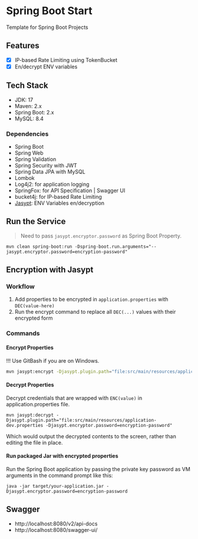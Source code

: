 # Spring Boot Start

Template for Spring Boot Projects

## Features

- [x] IP-based Rate Limiting using TokenBucket
- [x] En/decrypt ENV variables

## Tech Stack

- JDK: 17
- Maven: 2.x
- Spring Boot: 2.x
- MySQL: 8.4

### Dependencies

- Spring Boot
- Spring Web
- Spring Validation
- Spring Security with JWT
- Spring Data JPA with MySQL
- Lombok
- Log4j2: for application logging
- SpringFox: for API Specification | Swagger UI
- bucket4j: for IP-based Rate Limiting
- [Jasypt](https://github.com/ulisesbocchio/jasypt-spring-boot): ENV Variables en/decryption

## Run the Service

> Need to pass `jasypt.encryptor.password` as Spring Boot Property.

```shell
mvn clean spring-boot:run -Dspring-boot.run.arguments="--jasypt.encryptor.password=encryption-password"
```

## Encryption with Jasypt

### Workflow

1. Add properties to be encrypted in `application.properties` with `DEC(value-here)`
2. Run the encrypt command to replace all `DEC(...)` values with their encrypted form

### Commands

#### Encrypt Properties
!!! Use GitBash if you are on Windows.

```sh
mvn jasypt:encrypt -Djasypt.plugin.path="file:src/main/resources/application-dev.properties -Djasypt.encryptor.password=encryption-password"
```

#### Decrypt Properties

Decrypt credentials that are wrapped with `ENC(value)` in application.properties file.

```shell
mvn jasypt:decrypt -Djasypt.plugin.path="file:src/main/resources/application-dev.properties -Djasypt.encryptor.password=encryption-password"
```

Which would output the decrypted contents to the screen, rather than editing the file in place.

#### Run packaged Jar with encrypted properties

Run the Spring Boot application by passing the private key password as VM arguments in the command prompt like this:

```shell
java -jar target/your-application.jar -Djasypt.encryptor.password=encryption-password
```

## Swagger

- http://localhost:8080/v2/api-docs
- http://localhost:8080/swagger-ui/
